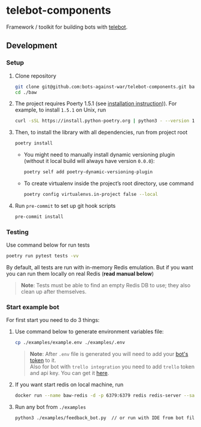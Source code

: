 # telebot-components

Framework / toolkit for building bots with [telebot](https://github.com/bots-against-war/telebot).

<!-- ## Development -->

## Development
### Setup
1. Clone repository
   ```bash
   git clone git@github.com:bots-against-war/telebot-components.git baw
   cd ./baw
   ```

2. The project requires Poerty 1.5.1 (see [installation instruction](https://python-poetry.org/docs/master#installing-with-the-official-installer))).
   For example, to install `1.5.1` on Unix, run
   ```bash
   curl -sSL https://install.python-poetry.org | python3 - --version 1.5.1
   ```

3. Then, to install the library with all dependencies, run from project root
   ```bash
   poetry install
   ```
   - You might need to manually install dynamic versioning plugin (without it local build will
     always have version `0.0.0`):
     ```bash
     poetry self add poetry-dynamic-versioning-plugin
     ```
   - To create virtualenv inside the project’s root directory, use command
     ```bash
     poetry config virtualenvs.in-project false --local
     ```
4. Run `pre-commit` to set up git hook scripts
   ```bash
   pre-commit install
   ```


### Testing
Use command below for run tests
```bash
poetry run pytest tests -vv
```

By default, all tests are run with in-memory Redis emulation. But if you want you can run them
locally on real Redis (**read manual below**) 

> **Note**: Tests must be able to find an empty Redis DB to use; they also clean up after themselves.

### Start example bot
For first start you need to do 3 things:
1. Use command below to generate environment variables file:
    ```bash
    cp ./examples/example.env ./examples/.env
    ```
   > **Note**: After `.env` file is generated you will need to add your [bot's token](https://core.telegram.org/bots#6-botfather) to it.  
   > Also for bot with `trello integration` you need to add `trello` token and api key. You can get it [here](https://trello.com/app-key).
2. If you want start redis on local machine, run
    ```bash
    docker run --name baw-redis -d -p 6379:6379 redis redis-server --save 60 1 --loglevel warning
    ```
3. Run any bot from `./examples`
    ```bash
    python3 ./examples/feedback_bot.py  // or run with IDE from bot file
    ```
